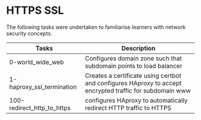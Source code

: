 # HTTPS SSL

The following tasks were undertaken to familiarise learners with network security concepts.

| Tasks | Description |
| ----- | ----------- |
| 0-world_wide_web | Configures domain zone such that subdomain points to load balancer |
| 1-haproxy_ssl_termination | Creates a certificate using certbot and configures HAproxy to accept encrypted traffic for subdomain www |
| 100-redirect_http_to_https | configures HAproxy to automatically redirect HTTP traffic to HTTPS |
